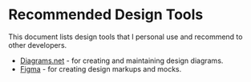 # Recommended Design Tools

This document lists design tools that I personal use and recommend to other developers.

- [Diagrams.net](https://www.diagrams.net/) - for creating and maintaining design diagrams.
- [Figma](https://www.figma.com/) - for creating design markups and mocks.
